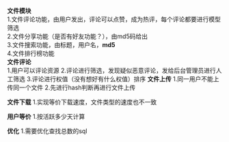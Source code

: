 **文件模块**<br>
1.文件评论功能，由用户发出，评论可以点赞，成为热评，每个评论都要进行模型筛选<br>
2.文件分享功能（是否有好友功能？），由md5码给出<br>
3.文件搜索功能，由标题，用户名，**md5**<br>
4.文件排行榜功能<br>
**文件评论**<br>
1.用户可以评论资源
2.评论进行筛选，发现疑似恶意评论，发给后台管理员进行人工筛选
3.评论进行权值（没有想好有什么权值）排序
**文件上传**
1.同一用户不能上传同一个文件
2.先进行hash判断再进行文件上传

**文件下载**
1.实现等价下载速度，文件类型的速度也不一致

**用户等价**
1.按活跃多少天计算


**优化**
1.需要优化查找总数的sql